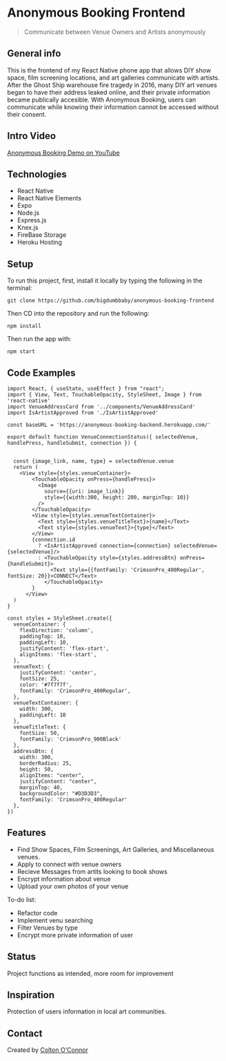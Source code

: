 # Anonymous Booking Frontend
> Communicate between Venue Owners and Artists anonymously



## General info
This is the frontend of my React Native phone app that allows DIY show space, film screening locations, and art galleries communicate with artists. After the Ghost Ship warehouse fire tragedy in 2016, many DIY art venues began to have their address leaked online, and their private information became publically accesible. With Anonymous Booking, users can communicate while knowing their information cannot be accessed without their consent.

## Intro Video
[Anonymous Booking Demo on YouTube](https://www.youtube.com/watch?v=gTYNDerOhs4)

## Technologies
* React Native
* React Native Elements
* Expo
* Node.js
* Express.js
* Knex.js
* FireBase Storage
* Heroku Hosting


## Setup
To run this project, first, install it locally by typing the following in the terminal:
```
git clone https://github.com/bigdumbbaby/anonymous-booking-frontend
```
Then CD into the repository and run the following:
```
npm install
```
Then run the app with: 
```
npm start
```


## Code Examples
```
import React, { useState, useEffect } from "react";
import { View, Text, TouchableOpacity, StyleSheet, Image } from 'react-native'
import VenueAddressCard from '../components/VenueAddressCard'
import IsArtistApproved from './IsArtistApproved'

const baseURL = 'https://anonymous-booking-backend.herokuapp.com/'

export default function VenueConnectionStatus({ selectedVenue, handlePress, handleSubmit, connection }) {


  const {image_link, name, type} = selectedVenue.venue
  return (
    <View style={styles.venueContainer}>
        <TouchableOpacity onPress={handlePress}>
          <Image 
            source={{uri: image_link}}
            style={{width:300, height: 200, marginTop: 10}}
          />
        </TouchableOpacity>
        <View style={styles.venueTextContainer}>
          <Text style={styles.venueTitleText}>{name}</Text>
          <Text style={styles.venueText}>{type}</Text>
        </View>
        {connection.id
          ? <IsArtistApproved connection={connection} selectedVenue={selectedVenue}/>
          : <TouchableOpacity style={styles.addressBtn} onPress={handleSubmit}>
              <Text style={{fontFamily: 'CrimsonPro_400Regular', fontSize: 20}}>CONNECT</Text>
            </TouchableOpacity>
        }
      </View>
  )
}

const styles = StyleSheet.create({
  venueContainer: {
    flexDirection: 'column',
    paddingTop: 10,
    paddingLeft: 10,
    justifyContent: 'flex-start',
    alignItems: 'flex-start',
  },
  venueText: {
    justifyContent: 'center',
    fontSize: 25,
    color: '#7f7f7f',
    fontFamily: 'CrimsonPro_400Regular',
  },
  venueTextContainer: {
    width: 300,
    paddingLeft: 10
  },
  venueTitleText: {
    fontSize: 50,
    fontFamily: 'CrimsonPro_900Black'
  },
  addressBtn: {
    width: 300,
    borderRadius: 25,
    height: 50,
    alignItems: "center",
    justifyContent: "center",
    marginTop: 40,
    backgroundColor: "#D3D3D3",
    fontFamily: 'CrimsonPro_400Regular'
  },
})
```



## Features
* Find Show Spaces, Film Screenings, Art Galleries, and Miscellaneous venues.
* Apply to connect with venue owners
* Recieve Messages from artits looking to book shows
* Encrypt information about venue
* Upload your own photos of your venue


To-do list:
* Refactor code
* Implement venu searching
* Filter Venues by type
* Encrypt more private information of user


## Status
Project functions as intended, more room for improvement 


## Inspiration
Protection of users information in local art communities.


## Contact
Created by [Colton O'Connor](https://www.linkedin.com/in/colton-o-connor/)